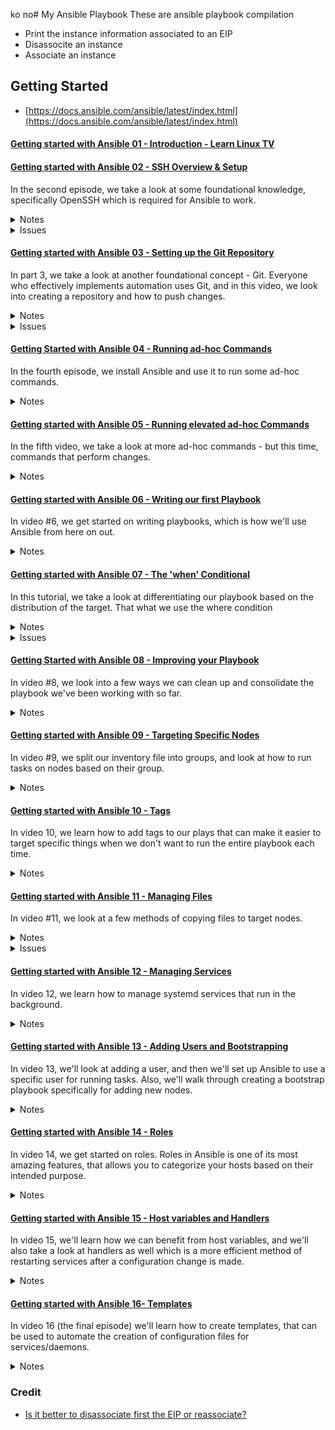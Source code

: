 ko no# My Ansible Playbook
These are ansible playbook compilation

- Print the instance information associated to an EIP
- Disassocite an instance
- Associate an instance

## Getting Started
- [https://docs.ansible.com/ansible/latest/index.html](https://docs.ansible.com/ansible/latest/index.html)
  
#### [Getting started with Ansible 01 - Introduction - Learn Linux TV](https://www.youtube.com/watch?v=3RiVKs8GHYQ&list=PLT98CRl2KxKEUHie1m24-wkyHpEsa4Y70)

#### [Getting started with Ansible 02 - SSH Overview & Setup](https://www.youtube.com/watch?v=-Q4T9wLsvOQ&list=PLT98CRl2KxKEUHie1m24-wkyHpEsa4Y70&index=2)
  
  In the second episode, we take a look at some foundational knowledge, specifically OpenSSH which is required for Ansible to work. 

  <details>

  <summary>Notes</summary>

  OpenSSH is required in workstation, where you install Ansible, install openSSH-client. In servers, install openssh-server.
  
  Create SSH key pair indicating the type and some description `ssh-keygen -t ed25519 -C "description here"`.
  
  Copy the SSH public key to a server `ssh-copy-id -i ~/.ssh/ed25519.pub username@ipAdress`
  Create an alias called ssha by adding it inside `.bashrc` file `alias ssha=eval $(ssh-agent) && ssh-add` - this activates the ssh-agent and register the password one time. Type `ssha` to run the code and type `alias ssha` to show the code.
  </details>

  <details>
  
  <summary>Issues</summary>
  
  [Ubuntu terminal will not launch](https://askubuntu.com/a/1470425/2314689)
   
  [username is not in the sudoers file](https://stackoverflow.com/questions/47806576/username-is-not-in-the-sudoers-file-this-incident-will-be-reported)</details>
      
#### [Getting started with Ansible 03 - Setting up the Git Repository](https://youtu.be/FFaMqxpphjo?list=PLT98CRl2KxKEUHie1m24-wkyHpEsa4Y70)

In part 3, we take a look at another foundational concept - Git. Everyone who effectively implements automation uses Git, and in this video, we look into creating a repository and how to push changes. 
  
  <details>

  <summary>Notes</summary>

  Update and install git `sudo apt update` `sudo apt install git` 
  
  Create SSH key in github account: Settings > SSH and GPG keys > Add title and copy and paste the public SSH key from the workstation
  
  Clone git repository `git clone ssh@github`
  
  Configure name and email `git config --global user.name "name" && git config --global user.email "email@b.com"`
  
  Pushing for the first time `git push origin main`

  </details>

  <details>
  <summary>Issues</summary>

  [Enable shared clipboard between host and VM](https://medium.com/@undoworks4649/to-enable-copy-and-paste-as-well-as-folder-sharing-on-ubuntu-running-on-virtualbox-8a77cfb348f8)

  </details>

#### [Getting Started with Ansible 04 - Running ad-hoc Commands](https://youtu.be/4REljLsOnXk?si=VlK5jN1ROdlWZaPW)

In the fourth episode, we install Ansible and use it to run some ad-hoc commands. 

  <details>
  <summary>Notes</summary>
  
  run inventory with ssh key `ansible all --key-file ~/.ssh/ansible -i inventory -m ping`.
  
  use ansible.cfg file to put the default values like the path for the private key and the inventory name. Then run `ansible all -m ping`.
  
  List the hosts in inventory `ansible all --list-hosts`.
  
  Pull more info about the hosts `ansible all -m gather_facts` or to pull a single host `ansible all -m gather_facts --limit <ip address>`.</
  
  </details>
    
#### [Getting started with Ansible 05 - Running elevated ad-hoc Commands](https://youtu.be/FPU9_KDTa8A)

In the fifth video, we take a look at more ad-hoc commands - but this time, commands that perform changes. 
  
  <details>
  <summary>Notes</summary>
  
  `ansible all -m apt -a update_cache=true --become --ask-become-pass` is the same as `sudo apt update`
	
  `ansible all -m apt -a name=vim --become --ask-become-pass` is the same as `sudo apt install vim`. If there are multiple argument then add "" like "name=vim state=latest"

  </details>
	
#### [Getting started with Ansible 06 - Writing our first Playbook](https://youtu.be/VANub3AhZpI?list=PLT98CRl2KxKEUHie1m24-wkyHpEsa4Y70)

In video #6, we get started on writing playbooks, which is how we'll use Ansible from here on out. 
  
  <details>
  <summary>Notes</summary>
  
  created two playbook, which [install](install_apache.yml) and [uninstall](remove_apache.yml) apache package 
  
  to run playbook `ansible-playbook --ask-become-pass install_apache.yml`
  </details>
    
  
#### [Getting started with Ansible 07 - The 'when' Conditional](https://youtu.be/BF7vIk9no14?list=PLT98CRl2KxKEUHie1m24-wkyHpEsa4Y70)

In this tutorial, we take a look at differentiating our playbook based on the distribution of the target. That what we use the where condition 

  <details>
  <summary>Notes </summary>  

  Some servers use other package distribution like Ubuntu uses apt package and CentOS use dnf
    
  if you want to run some tasks in different distribution then `when: ansible_distribution in ["Ubuntu","Debian"]`
  
  Get information to use as use cases for when statement `ansible all -m gather_facts --limit ip_address | grep a ansible_distribution` this line says that gather facts on the indicated ip address and search the ansible_distribution variable
  
  </details>

  <details>
    <summary>Issues</summary>

For CentOS server, you need to run the following command to allow communication and for the httpd to run smoothly. These command should be automated for CentOS server:  
  - `sudo systemctl start httpd`
  - `sudo firewall-cmd --add-port=80/tcp`
  </details>

#### [Getting Started with Ansible 08 - Improving your Playbook](https://youtu.be/JJ-aoyydfVU?list=PLT98CRl2KxKEUHie1m24-wkyHpEsa4Y70) 

In video #8, we look into a few ways we can clean up and consolidate the playbook we've been working with so far. 

  <details>
    <summary>Notes</summary>
  
  To consolidate plays, you can install multiple packages and update packages.
  
  You can create/use variables and initialize it in inventory per ip
  </details>

#### [Getting started with Ansible 09 - Targeting Specific Nodes](https://youtu.be/EraC1AuWEF8?list=PLT98CRl2KxKEUHie1m24-wkyHpEsa4Y70)

In video #9, we split our inventory file into groups, and look at how to run tasks on nodes based on their group. 

  <details>

  <summary>Notes</summary>
    
  We split our inventory file by group like webservers, fileserver and etc.
  
  ~~~
  [webservers]
  192.168.129.44
  ~~~

  Then indicate in plays which host you want to implement the plays with.

  </details>  

#### [Getting started with Ansible 10 - Tags](https://youtu.be/gH_A-0zYLyw?list=PLT98CRl2KxKEUHie1m24-wkyHpEsa4Y70)

In video 10, we learn how to add tags to our plays that can make it easier to target specific things when we don't want to run the entire playbook each time.

  <details>

  <summary>Notes</summary>

  Add tags to your plays by adding `tags:` variable before the module.
  
  ```
  tags: ubuntu,db,mariadb
  apt:
  ```

  List the created tags in a playbook by typing `ansible-playbook --list-tags site.yml`

  Run a certain tag by typing `ansible-playbook --tags ubuntu --ask-become-pass site.yml`
  </details> 

#### [Getting started with Ansible 11 - Managing Files](https://youtu.be/teEhLgHpGgo?list=PLT98CRl2KxKEUHie1m24-wkyHpEsa4Y70)

In video #11, we look at a few methods of copying files to target nodes.

  <details>

  <summary>Notes</summary>
    - Create a play to copy files to servers and a play to download a package and unzip it

  </details> 

  <details>

  <summary>Issues</summary>

    - Problem connecting to the host
      - Install openssh-server and copy public key to the host. Refer to Tutorial #2
      - Restart the servers or run this manually to the workstation when there is an 
    - Unable to acquire the dpkg frontend lock (Could not get lock /var/lib/dpkg/lock-frontend. It is held by process 4379 (unattended-upgr))
      - error in dpkg `sudo dpkg -- configure -a`
      - [dpkg frontend lock fix](https://www.geeksforgeeks.org/linux-unix/how-to-fix-unable-to-acquire-the-dpkg-frontend-lock-error-in-ubuntu/)

  </details> 

#### [Getting started with Ansible 12 - Managing Services](https://youtu.be/soeBHGAMkoQ?si=5ao8jDgzCEW4PhC6)

In video 12, we learn how to manage systemd services that run in the background.

  <details>

  <summary>Notes</summary>

    Create a play where it automatically run httpd on boot and when it install it will ask

    Create a play to change a line in a httpd configuration file and restart the service

    Note: when registering a variable, check if you need to reuse or change it's name to avoid confusion

  </details>


#### [Getting started with Ansible 13 - Adding Users and Bootstrapping](https://youtu.be/P5iKWANifrU?si=Q6mpfhpCvCrNgxvA)

 In video 13, we'll look at adding a user, and then we'll set up Ansible to use a specific user for running tasks. Also, we'll walk through creating a bootstrap playbook specifically for adding new nodes. 

  <details>

  <summary>Notes</summary>
  Created a user called grumpy and added a ssh public key and created a sudoers file for this user.

  With this user using a sudoer permission without using password, we configure the ansible configuration file and put grumpy user as a remote_user. This resulted to not use the --ask-become-pass argument when running the ansible playbook.

  Before:  
  ``` ansible-playbook --ask-become-pass site.yml ```

  After:
  ``` ansible-playbook site.yml ```

  We created a bootstrap.yml and this playbook will be useful when for example a new server is provisioned, we would like to to run this playbook to create the user, add ssh public key and add the user to sudoers.


  Command used:
    - ``cat /etc/passwd``
  
  Ansible module used:
    - user - create a new user
    - authorized_keys - add or remove ssh to a user
    - copy - copy files
 
 System service user
  </details>
  
#### [Getting started with Ansible 14 - Roles](https://youtu.be/tq9sCeQNVYc?si=hVZTVX8qY3hr8UG3)

In video 14, we get started on roles. Roles in Ansible is one of its most amazing features, that allows you to categorize your hosts based on their intended purpose.

 <details>

  <summary>Notes</summary>
  
  Steps on categorizing hosts by roles:

  1. Update main yml file, which is the site.yml
      
      ```
      
      ---
      
      - hosts: all
        become: true
        pre_tasks:
        
        - name: update repo cache (CentOS)
          tags: always
          dnf:
            update_cache: yes
          changed_when: false 
          when: ansible_distribution == "CentOS"

        - name: update repo cache (Ubuntu)
          tags: always
          apt:
            update_cache: yes
          changed_when: false
          when: ansible_distribution == "Ubuntu"


      - hosts: all
        become: true
        roles:
          - base

      - hosts: workstations
        become: true
        roles:
          - workstations

      - hosts: web_servers
        become: true
        roles:
          - web_servers

      - hosts: db_servers
        become: true
        roles:
          - db_servers

      - hosts: file_servers
        become: true
        roles:
          - file_servers
      
      ```
  2. Create a role directory
  3. Create a directory for each role
  4. Create a tasks sub-directory for each role
  5. Create a file called main.yml in every tasks directory, then add the task dedicated to that role
  6. Optional: Incase a task needs to copy a file in files directory you need to create this directory and copy/create the need file.
 
Directory
 - roles
    - base
      - tasks
        - main.yml
    - db_servers
      - tasks
        - main.yml
    - file_servers
      - tasks
        - main.yml
    - web_servers
      - tasks
        - main.yml
      - files
        - index.html
    - workstations
      - tasks
        - main.yml
 - site.yml
 - inventory
 - ansible.cfg

Using roles helps to understand your code and make it cleaner.

  </details>
  
#### [Getting started with Ansible 15 - Host variables and Handlers](https://youtu.be/shBlQQZLU9M?si=lb8S5iimO0txln36)

 In video 15, we'll learn how we can benefit from host variables, and we'll also take a look at handlers as well which is a more efficient method of restarting services after a configuration change is made.

<details>

  <summary>Notes</summary>
  host variable is useful as a placeholder for packages for different host. For example there is host running in ubuntu and centOS. There are dedicated tasks for these os because the commands/package name are different from each other.

  We use host varaibles to store information needed per host such as the package names and with this we can use only one task to run a similar task by just using host variables.

  Steps on using host_variables
  
  1. Create a folder names host_vars
  2. Add a file using the ip_address of the host, 192.168.129.44.yml. Do not forget the file format .yml
  3. Add the variables that will be used in the playbook
  4. Update the task in the site.yml

  </details>

#### [Getting started with Ansible 16- Templates](https://youtu.be/s8F_YWGHeDM)

In video 16 (the final episode) we'll learn how to create templates, that can be used to automate the creation of configuration files for services/daemons.

<details>

  <summary>Notes</summary>
 coming soon ...

  </details>

### Credit
- [Is it better to disassociate first the EIP or reassociate?](https://docs.ansible.com/ansible/latest/collections/amazon/aws/ec2_eip_module.html)
